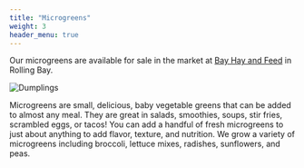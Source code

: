 ```yaml
---
title: "Microgreens"
weight: 3
header_menu: true
---
```


Our microgreens are available for sale in the market at [Bay Hay and Feed](https://bayhayandfeed.com/) in Rolling Bay.

![Dumplings](images/dumplings.jpg)

Microgreens are small, delicious, baby vegetable greens that can be added to almost any meal. They are great in salads, smoothies, soups, stir fries, scrambled eggs, or tacos! You can add a handful of fresh microgreens to just about anything to add flavor, texture, and nutrition. We grow a variety of microgreens including broccoli, lettuce mixes, radishes, sunflowers, and peas. 

